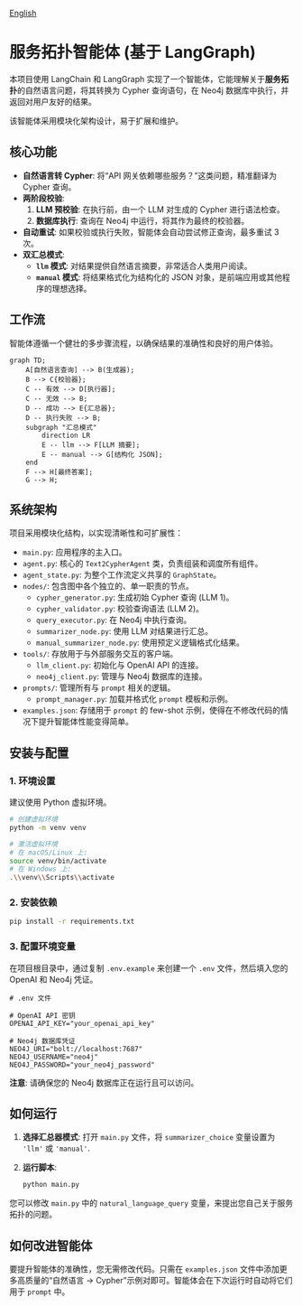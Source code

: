 [English](./README.en.md)

# 服务拓扑智能体 (基于 LangGraph)

本项目使用 LangChain 和 LangGraph 实现了一个智能体，它能理解关于**服务拓扑**的自然语言问题，将其转换为 Cypher 查询语句，在 Neo4j 数据库中执行，并返回对用户友好的结果。

该智能体采用模块化架构设计，易于扩展和维护。

## 核心功能

- **自然语言转 Cypher**: 将“API 网关依赖哪些服务？”这类问题，精准翻译为 Cypher 查询。
- **两阶段校验**:
    1.  **LLM 预校验**: 在执行前，由一个 LLM 对生成的 Cypher 进行语法检查。
    2.  **数据库执行**: 查询在 Neo4j 中运行，将其作为最终的校验器。
- **自动重试**: 如果校验或执行失败，智能体会自动尝试修正查询，最多重试 3 次。
- **双汇总模式**:
    - **`llm` 模式**: 对结果提供自然语言摘要，非常适合人类用户阅读。
    - **`manual` 模式**: 将结果格式化为结构化的 JSON 对象，是前端应用或其他程序的理想选择。

## 工作流

智能体遵循一个健壮的多步骤流程，以确保结果的准确性和良好的用户体验。

```mermaid
graph TD;
    A[自然语言查询] --> B(生成器);
    B --> C{校验器};
    C -- 有效 --> D[执行器];
    C -- 无效 --> B;
    D -- 成功 --> E{汇总器};
    D -- 执行失败 --> B;
    subgraph "汇总模式"
        direction LR
        E -- llm --> F[LLM 摘要];
        E -- manual --> G[结构化 JSON];
    end
    F --> H[最终答案];
    G --> H;
```

## 系统架构

项目采用模块化结构，以实现清晰性和可扩展性：

- `main.py`: 应用程序的主入口。
- `agent.py`: 核心的 `Text2CypherAgent` 类，负责组装和调度所有组件。
- `agent_state.py`: 为整个工作流定义共享的 `GraphState`。
- `nodes/`: 包含图中各个独立的、单一职责的节点。
    - `cypher_generator.py`: 生成初始 Cypher 查询 (LLM 1)。
    - `cypher_validator.py`: 校验查询语法 (LLM 2)。
    - `query_executor.py`: 在 Neo4j 中执行查询。
    - `summarizer_node.py`: 使用 LLM 对结果进行汇总。
    - `manual_summarizer_node.py`: 使用预定义逻辑格式化结果。
- `tools/`: 存放用于与外部服务交互的客户端。
    - `llm_client.py`: 初始化与 OpenAI API 的连接。
    - `neo4j_client.py`: 管理与 Neo4j 数据库的连接。
- `prompts/`: 管理所有与 `prompt` 相关的逻辑。
    - `prompt_manager.py`: 加载并格式化 `prompt` 模板和示例。
- `examples.json`: 存储用于 `prompt` 的 few-shot 示例，使得在不修改代码的情况下提升智能体性能变得简单。

## 安装与配置

### 1. 环境设置

建议使用 Python 虚拟环境。

```bash
# 创建虚拟环境
python -m venv venv

# 激活虚拟环境
# 在 macOS/Linux 上:
source venv/bin/activate
# 在 Windows 上:
.\\venv\\Scripts\\activate
```

### 2. 安装依赖

```bash
pip install -r requirements.txt
```

### 3. 配置环境变量

在项目根目录中，通过复制 `.env.example` 来创建一个 `.env` 文件，然后填入您的 OpenAI 和 Neo4j 凭证。

```
# .env 文件

# OpenAI API 密钥
OPENAI_API_KEY="your_openai_api_key"

# Neo4j 数据库凭证
NEO4J_URI="bolt://localhost:7687"
NEO4J_USERNAME="neo4j"
NEO4J_PASSWORD="your_neo4j_password"
```
**注意**: 请确保您的 Neo4j 数据库正在运行且可以访问。

## 如何运行

1.  **选择汇总器模式**: 打开 `main.py` 文件，将 `summarizer_choice` 变量设置为 `'llm'` 或 `'manual'`.
2.  **运行脚本**:

    ```bash
    python main.py
    ```

您可以修改 `main.py` 中的 `natural_language_query` 变量，来提出您自己关于服务拓扑的问题。

## 如何改进智能体

要提升智能体的准确性，您无需修改代码。只需在 `examples.json` 文件中添加更多高质量的“自然语言 -> Cypher”示例对即可。智能体会在下次运行时自动将它们用于 `prompt` 中。 